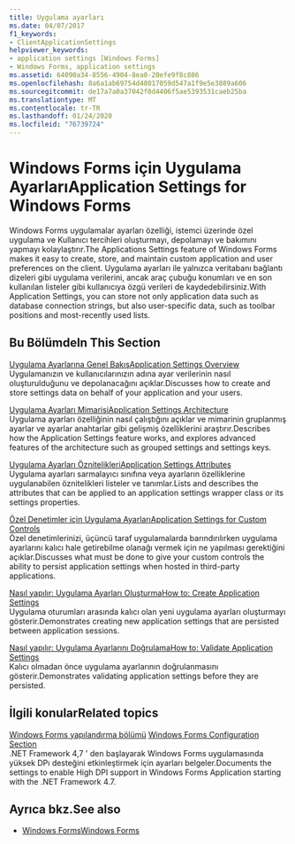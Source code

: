 ```yaml
---
title: Uygulama ayarları
ms.date: 04/07/2017
f1_keywords:
- ClientApplicationSettings
helpviewer_keywords:
- application settings [Windows Forms]
- Windows Forms, application settings
ms.assetid: 64090a34-8556-4904-8ea0-20efe9f8c886
ms.openlocfilehash: 8a6a1ab69754d48017059d547a1f9e5e3889a606
ms.sourcegitcommit: de17a7a0a37042f0d4406f5ae5393531caeb25ba
ms.translationtype: MT
ms.contentlocale: tr-TR
ms.lasthandoff: 01/24/2020
ms.locfileid: "76739724"
---
```

# <a name="application-settings-for-windows-forms"></a><span data-ttu-id="db3d7-102">Windows Forms için Uygulama Ayarları</span><span class="sxs-lookup"><span data-stu-id="db3d7-102">Application Settings for Windows Forms</span></span>
<span data-ttu-id="db3d7-103">Windows Forms uygulamalar ayarları özelliği, istemci üzerinde özel uygulama ve Kullanıcı tercihleri oluşturmayı, depolamayı ve bakımını yapmayı kolaylaştırır.</span><span class="sxs-lookup"><span data-stu-id="db3d7-103">The Applications Settings feature of Windows Forms makes it easy to create, store, and maintain custom application and user preferences on the client.</span></span> <span data-ttu-id="db3d7-104">Uygulama ayarları ile yalnızca veritabanı bağlantı dizeleri gibi uygulama verilerini, ancak araç çubuğu konumları ve en son kullanılan listeler gibi kullanıcıya özgü verileri de kaydedebilirsiniz.</span><span class="sxs-lookup"><span data-stu-id="db3d7-104">With Application Settings, you can store not only application data such as database connection strings, but also user-specific data, such as toolbar positions and most-recently used lists.</span></span>  
  
## <a name="in-this-section"></a><span data-ttu-id="db3d7-105">Bu Bölümde</span><span class="sxs-lookup"><span data-stu-id="db3d7-105">In This Section</span></span>  
 [<span data-ttu-id="db3d7-106">Uygulama Ayarlarına Genel Bakış</span><span class="sxs-lookup"><span data-stu-id="db3d7-106">Application Settings Overview</span></span>](application-settings-overview.md)  
 <span data-ttu-id="db3d7-107">Uygulamanızın ve kullanıcılarınızın adına ayar verilerinin nasıl oluşturulduğunu ve depolanacağını açıklar.</span><span class="sxs-lookup"><span data-stu-id="db3d7-107">Discusses how to create and store settings data on behalf of your application and your users.</span></span>  
  
 [<span data-ttu-id="db3d7-108">Uygulama Ayarları Mimarisi</span><span class="sxs-lookup"><span data-stu-id="db3d7-108">Application Settings Architecture</span></span>](application-settings-architecture.md)  
 <span data-ttu-id="db3d7-109">Uygulama ayarları özelliğinin nasıl çalıştığını açıklar ve mimarinin gruplanmış ayarlar ve ayarlar anahtarlar gibi gelişmiş özelliklerini araştırır.</span><span class="sxs-lookup"><span data-stu-id="db3d7-109">Describes how the Application Settings feature works, and explores advanced features of the architecture such as grouped settings and settings keys.</span></span>  
  
 [<span data-ttu-id="db3d7-110">Uygulama Ayarları Öznitelikleri</span><span class="sxs-lookup"><span data-stu-id="db3d7-110">Application Settings Attributes</span></span>](application-settings-attributes.md)  
 <span data-ttu-id="db3d7-111">Uygulama ayarları sarmalayıcı sınıfına veya ayarların özelliklerine uygulanabilen öznitelikleri listeler ve tanımlar.</span><span class="sxs-lookup"><span data-stu-id="db3d7-111">Lists and describes the attributes that can be applied to an application settings wrapper class or its settings properties.</span></span>  
  
 [<span data-ttu-id="db3d7-112">Özel Denetimler için Uygulama Ayarları</span><span class="sxs-lookup"><span data-stu-id="db3d7-112">Application Settings for Custom Controls</span></span>](application-settings-for-custom-controls.md)  
 <span data-ttu-id="db3d7-113">Özel denetimlerinizi, üçüncü taraf uygulamalarda barındırılırken uygulama ayarlarını kalıcı hale getirebilme olanağı vermek için ne yapılması gerektiğini açıklar.</span><span class="sxs-lookup"><span data-stu-id="db3d7-113">Discusses what must be done to give your custom controls the ability to persist application settings when hosted in third-party applications.</span></span>  
  
 [<span data-ttu-id="db3d7-114">Nasıl yapılır: Uygulama Ayarları Oluşturma</span><span class="sxs-lookup"><span data-stu-id="db3d7-114">How to: Create Application Settings</span></span>](how-to-create-application-settings.md)  
 <span data-ttu-id="db3d7-115">Uygulama oturumları arasında kalıcı olan yeni uygulama ayarları oluşturmayı gösterir.</span><span class="sxs-lookup"><span data-stu-id="db3d7-115">Demonstrates creating new application settings that are persisted between application sessions.</span></span>  
  
 [<span data-ttu-id="db3d7-116">Nasıl yapılır: Uygulama Ayarlarını Doğrulama</span><span class="sxs-lookup"><span data-stu-id="db3d7-116">How to: Validate Application Settings</span></span>](how-to-validate-application-settings.md)  
 <span data-ttu-id="db3d7-117">Kalıcı olmadan önce uygulama ayarlarının doğrulanmasını gösterir.</span><span class="sxs-lookup"><span data-stu-id="db3d7-117">Demonstrates validating application settings before they are persisted.</span></span>  
  
## <a name="related-topics"></a><span data-ttu-id="db3d7-118">İlgili konular</span><span class="sxs-lookup"><span data-stu-id="db3d7-118">Related topics</span></span>

<span data-ttu-id="db3d7-119">[Windows Forms yapılandırma bölümü](../../configure-apps/file-schema/winforms/index.md)  </span><span class="sxs-lookup"><span data-stu-id="db3d7-119">[Windows Forms Configuration Section](../../configure-apps/file-schema/winforms/index.md)  </span></span>  
<span data-ttu-id="db3d7-120">.NET Framework 4,7 ' den başlayarak Windows Forms uygulamasında yüksek DPı desteğini etkinleştirmek için ayarları belgeler.</span><span class="sxs-lookup"><span data-stu-id="db3d7-120">Documents the settings to enable High DPI support in Windows Forms Application starting with the .NET Framework 4.7.</span></span>

## <a name="see-also"></a><span data-ttu-id="db3d7-121">Ayrıca bkz.</span><span class="sxs-lookup"><span data-stu-id="db3d7-121">See also</span></span>

- [<span data-ttu-id="db3d7-122">Windows Forms</span><span class="sxs-lookup"><span data-stu-id="db3d7-122">Windows Forms</span></span>](../index.md)
